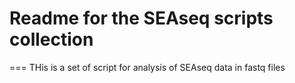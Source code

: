 # Readme for the SEAseq scripts collection

===
THis is a set of script for analysis of SEAseq data in fastq files
